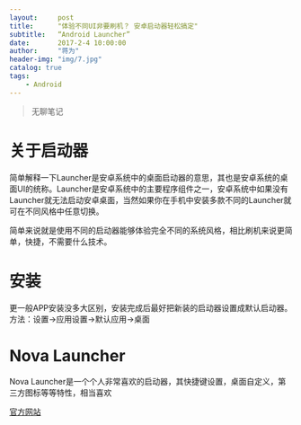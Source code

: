```yaml
---
layout:     post
title:      "体验不同UI非要刷机？ 安卓启动器轻松搞定"
subtitle:	“Android Launcher”
date:       2017-2-4 10:00:00
author:     "蒋为"
header-img: "img/7.jpg"
catalog: true
tags:
    - Android
---
```

>无聊笔记


# 关于启动器

简单解释一下Launcher是安卓系统中的桌面启动器的意思，其也是安卓系统的桌面UI的统称。Launcher是安卓系统中的主要程序组件之一，安卓系统中如果没有Launcher就无法启动安卓桌面，当然如果你在手机中安装多款不同的Launcher就可在不同风格中任意切换。

简单来说就是使用不同的启动器能够体验完全不同的系统风格，相比刷机来说更简单，快捷，不需要什么技术。

# 安装

更一般APP安装没多大区别，安装完成后最好把新装的启动器设置成默认启动器。方法：设置->应用设置->默认应用->桌面

# Nova Launcher

Nova Launcher是一个个人非常喜欢的启动器，其快捷键设置，桌面自定义，第三方图标等等特性，相当喜欢

[官方网站](http://novalauncher.com/)




